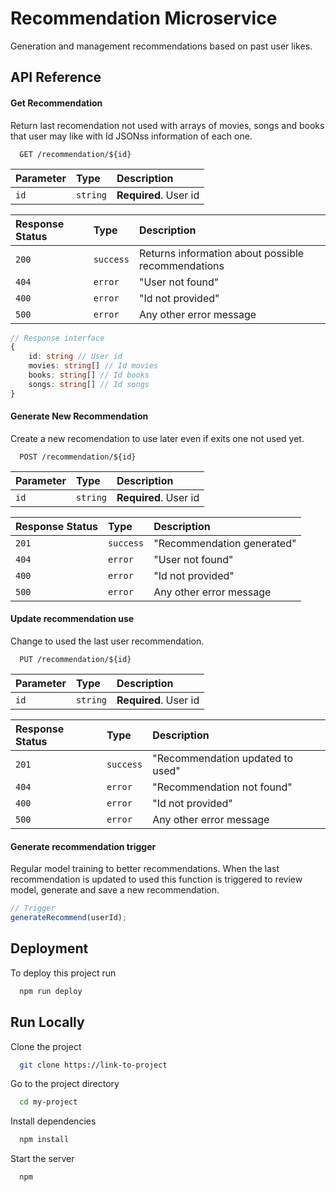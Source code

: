 
# Recommendation Microservice

Generation and management recommendations based on past user likes.

## API Reference

#### Get Recommendation

Return last recomendation not used with arrays of movies, songs and books that user may like with  Id JSONss information of each one.

```http
  GET /recommendation/${id}
```

| Parameter | Type     | Description                |
| :-------- | :------- | :------------------------- |
| `id` | `string` | **Required**. User id |

| Response Status | Type     | Description                |
| :-------- | :------- | :------------------------- |
| `200` | `success` | Returns information about possible recommendations|
| `404` | `error` | "User not found"|
| `400` | `error` | "Id not provided" |
| `500` | `error` | Any other error message|

```typescript
// Response interface
{
    id: string // User id
    movies: string[] // Id movies
    books: string[] // Id books
    songs: string[] // Id songs
}
```

#### Generate New Recommendation

Create a new recomendation to use later even if exits one not used yet.

```http
  POST /recommendation/${id}
```

| Parameter | Type     | Description                |
| :-------- | :------- | :------------------------- |
| `id` | `string` | **Required**. User id |

| Response Status | Type     | Description                |
| :-------- | :------- | :------------------------- |
| `201` | `success` | "Recommendation generated"|
| `404` | `error` | "User not found"|
| `400` | `error` | "Id not provided" |
| `500` | `error` | Any other error message|

#### Update recommendation use

Change to used the last user recommendation.

```http
  PUT /recommendation/${id}
```

| Parameter | Type     | Description                |
| :-------- | :------- | :------------------------- |
| `id` | `string` | **Required**. User id |

| Response Status | Type     | Description                |
| :-------- | :------- | :------------------------- |
| `201` | `success` | "Recommendation updated to used"|
| `404` | `error` | "Recommendation not found"|
| `400` | `error` | "Id not provided" |
| `500` | `error` | Any other error message|

#### Generate recommendation trigger

Regular model training to better recommendations. When the last recommendation is updated to used this function is triggered to review model, generate and save a new recommendation.

```typescript
// Trigger
generateRecommend(userId);
```

## Deployment

To deploy this project run

[//]: <> (@todo correct)

```bash
  npm run deploy
```

## Run Locally

Clone the project

[//]: <> (@todo correct all)

```bash
  git clone https://link-to-project
```

Go to the project directory

```bash
  cd my-project
```

Install dependencies

```bash
  npm install
```

Start the server

```bash
  npm 

